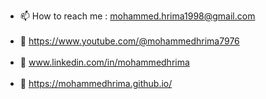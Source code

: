 - 📫 How to reach me : mohammed.hrima1998@gmail.com <br /> <br />
- :red_circle: https://www.youtube.com/@mohammedhrima7976 <br /> <br />
- :briefcase: www.linkedin.com/in/mohammedhrima <br /> <br />
- :link: https://mohammedhrima.github.io/ <br /> <br />
